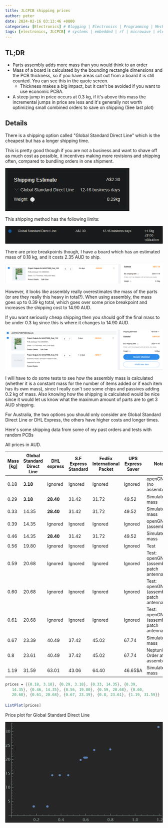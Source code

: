 ```yaml
---
title: JLCPCB shipping prices
author: peter
date: 2024-02-16 03:13:46 +0800
categories: [Electronics] # Blogging | Electronics | Programming | Mechanical
tags: [electronics, JLCPCB] # systems | embedded | rf | microwave | electronics | solidworks | automation
---
```



## TL;DR

- Parts assembly adds more mass than you would think to an order
- Mass of a board is calculated by the bounding rectangle dimensions and the PCB thickness, so if you have areas cut out from a board it is still counted. You can see this in the quote screen.
  - Thickness makes a big impact, but it can't be avoided if you want to use economic PCBA.
- A steep jump in price occurs at 0.3 kg, if it's above this mass the incremental jumps in price are less and it's generally not worth optimizing small combined orders to save on shipping (See last plot)

## Details

There is a shipping option called "Global Standard Direct Line" which is the cheapest but has a longer shipping time.

This is pretty good though if you are not a business and want to shave off as much cost as possible, it incentives making more revisions and shipping often, compared to bundling orders in one shipment.

![Shipping estimate](/assets/img/2024-02-16-JLCPCB-shipping-pric/shipping_estimate.png)

This shipping method has the following limits:

![Shipping maximums](/assets/img/2024-02-16-JLCPCB-shipping-pric/maximums.png)

There are price breakpoints though, I have a board which has an estimated mass of 0.18 kg, and it costs 2.35 AUD to ship.

![Shipping estimate no assembly](/assets/img/2024-02-16-JLCPCB-shipping-pric/estimate_no_assembly.png)

However, it looks like assembly really overestimates the mass of the parts (or are they really this heavy in total?). When using assembly, the mass goes up to 0.39 kg total, which goes over some price breakpoint and increases the shipping cost to 14.90 AUD.

If you want seriously cheap shipping then you should golf the final mass to be under 0.3 kg since this is where it changes to 14.90 AUD. 

![Shipping estimate with assembly](/assets/img/2024-02-16-JLCPCB-shipping-pric/estimate_assembly.png)

I will have to do some tests to see how the assembly mass is calculated (whether it is a constant mass for the number of items added or if each item has its own mass), since I really can't see some chips and passives adding 0.2 kg of mass. Also knowing how the shipping is calculated would be nice since it would let us know what the maximum amount of parts are to get 3 AUD shipping.

For Australia, the two options you should only consider are Global Standard Direct Line or DHL Express, the others have higher costs and longer times.

Here's some shipping data from some of my past orders and tests with random PCBs

All prices in AUD.

| Mass [kg] | Global Standard Direct Line | DHL express | S.F Express Standard | FedEx International Packet | UPS Express Saver | Notes                                        |
| --------- | --------------------------- | ----------- | -------------------- | -------------------------- | ----------------- | -------------------------------------------- |
| 0.18      | **3.18**                    | Ignored     | Ignored              | Ignored                    | Ignored           | openGNSS (no assembly)                       |
| 0.29      | **3.18**                    | **28.40**   | 31.42                | 31.72                      | 49.52             | Simulated mass                               |
| 0.33      | 14.35                       | **28.40**   | 31.42                | 31.72                      | 49.52             | Simulated mass                               |
| 0.39      | 14.35                       | Ignored     | Ignored              | Ignored                    | Ignored           | openGNSS (assembled)                         |
| 0.46      | 14.35                       | **28.40**   | 31.42                | 31.72                      | 49.52             | Simulated mass                               |
| 0.56      | 19.80                       | Ignored     | Ignored              | Ignored                    | Ignored           | Test                                         |
| 0.59      | 20.68                       | Ignored     | Ignored              | Ignored                    | Ignored           | Test: openGNSS (assembled), patch antenna V3 |
| 0.60      | 20.68                       | Ignored     | Ignored              | Ignored                    | Ignored           | Test: openGNSS (assembled), patch antenna V2 |
| 0.61      | 20.68                       | Ignored     | Ignored              | Ignored                    | Ignored           | Test: openGNSS (assembled), patch antenna    |
| 0.67      | 23.39                       | 40.49       | 37.42                | 45.02                      | 67.74             | Simulated mass                               |
| 0.8       | 23.61                       | 40.49       | 37.42                | 45.02                      | 67.74             | Neptunium Order after assembly               |
| 1.19      | 31.59                       | 63.01       | 43.06                | 64.40                      | 46.65$A           | Simulated mass                               |

```mathematica
prices = {{0.18, 3.18}, {0.29, 3.18}, {0.33, 14.35}, {0.39, 
   14.35}, {0.46, 14.35}, {0.56, 19.80}, {0.59, 20.68}, {0.60, 
   20.68}, {0.61, 20.68}, {0.67, 23.39}, {0.8, 23.61}, {1.19, 31.59}}

ListPlot[prices]
```

Price plot for Global Standard Direct Line

![Price plot for Global Standard Direct Line](/assets/img/2024-02-16-JLCPCB-shipping-pric/price_plot.png)